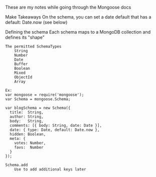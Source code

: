 These are my notes while going through the Mongoose docs

Make Takeaways
	On the schema, you can set a date default that has a default: Date.now
		(see below)


Defining the schema
	Each schema maps to a MongoDB collection and defines its "shape"

	The permitted SchemaTypes
		String
		Number
		Date
		Buffer
		Boolean
		Mixed
		ObjectId
		Array

	Ex:
	var mongoose = require('mongoose');
	var Schema = mongoose.Schema;

	var blogSchema = new Schema({
	  title:  String,
	  author: String,
	  body:   String,
	  comments: [{ body: String, date: Date }],
	  date: { type: Date, default: Date.now },
	  hidden: Boolean,
	  meta: {
	    votes: Number,
	    favs:  Number
	  }
	});

	Schema.add 
		Use to add additional keys later






